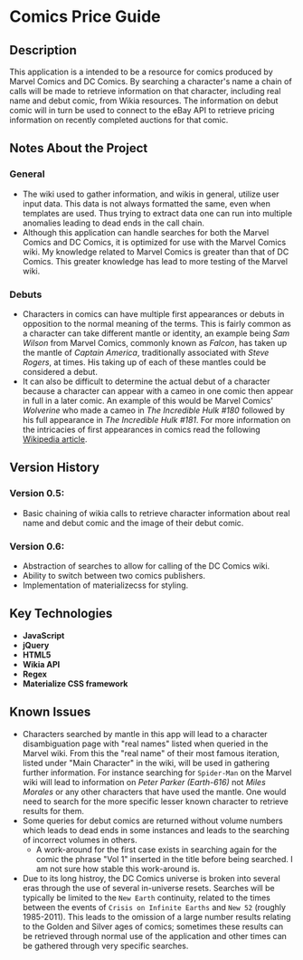# Comics Price Guide

## Description
This application is a intended to be a resource for comics produced by Marvel Comics and DC Comics. By searching a character's name a chain of calls will be made to retrieve information on that character, including real name and debut comic, from Wikia resources. The information on debut comic will in turn be used to connect to the eBay API to retrieve pricing information on recently completed auctions for that comic.

## Notes About the Project
### General
- The wiki used to gather information, and wikis in general, utilize user input data. This data is not always formatted the same, even when templates are used. Thus trying to extract data one can run into multiple anomalies leading to dead ends in the call chain.
- Although this application can handle searches for both the Marvel Comics and DC Comics, it is optimized for use with the Marvel Comics wiki. My knowledge related to Marvel Comics is greater than that of DC Comics. This greater knowledge has lead to more testing of the Marvel wiki. 
### Debuts
- Characters in comics can have multiple first appearances or debuts in opposition to the normal meaning of the terms. This is fairly common as a character can take different mantle or identity, an example being *Sam Wilson* from Marvel Comics, commonly known as *Falcon*, has taken up the mantle of *Captain America*, traditionally associated with *Steve Rogers*, at times. His taking up of each of these mantles could be considered a debut. 
- It can also be difficult to determine the actual debut of a character because a character can appear with a cameo in one comic then appear in full in a later comic. An example of this would be Marvel Comics' *Wolverine* who made a cameo in *The Incredible Hulk #180* followed by his full appearance in *The Incredible Hulk #181*. For more information on the intricacies of first appearances in comics read the following [Wikipedia article](https://en.wikipedia.org/wiki/First_appearance#Ambiguity_of_first_appearance).


## Version History
### Version 0.5:
- Basic chaining of wikia calls to retrieve character information about real name and debut comic and the image of their debut comic.
### Version 0.6:
- Abstraction of searches to allow for calling of the DC Comics wiki.
- Ability to switch between two comics publishers.
- Implementation of materializecss for styling.


## Key Technologies
- **JavaScript**
- **jQuery**
- **HTML5**
- **Wikia API**
- **Regex**
- **Materialize CSS framework**

## Known Issues

- Characters searched by mantle in this app will lead to a character disambiguation page with "real names" listed when queried in the Marvel wiki. From this the "real name" of their most famous iteration, listed under "Main Character" in the wiki, will be used in gathering further information. For instance searching for `Spider-Man` on the Marvel wiki will lead to information on *Peter Parker (Earth-616)* not *Miles Morales* or any other characters that have used the mantle. One would need to search for the more specific lesser known character to retrieve results for them.
- Some queries for debut comics are returned without volume numbers which leads to dead ends in some instances and leads to the searching of incorrect volumes in others. 
    - A work-around for the first case exists in searching again for the comic the phrase "Vol 1" inserted in the title before being searched. I am not sure how stable this work-around is.
- Due to its long histroy, the DC Comics universe is broken into several eras through the use of several in-universe resets. Searches will be typically be limited to the `New Earth` continuity, related to the times between the events of `Crisis on Infinite Earths` and `New 52` (roughly 1985-2011). This leads to the omission of a large number results relating to the Golden and Silver ages of comics; sometimes these results can be retrieved through normal use of the application and other times can be gathered through very specific searches.